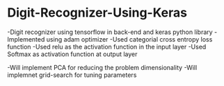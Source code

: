 # Digit-Recognizer-Using-Keras
-Digit recognizer using tensorflow in back-end and keras python library
-Implemented using adam optimizer
-Used categorial cross entropy loss function
-Used relu as the activation function in the input layer
-Used Softmax as activation function at output layer

-Will implement PCA for reducing the problem dimensionality
-Will implemnet grid-search for tuning parameters
